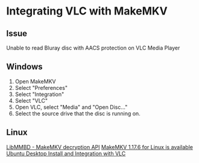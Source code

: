 # Integrating VLC with MakeMKV

## Issue

Unable to read Bluray disc with AACS protection on VLC Media Player

## Windows

1. Open MakeMKV
2. Select "Preferences"
3. Select "Integration"
4. Select "VLC"
5. Open VLC, select "Media" and "Open Disc..."
6. Select the source drive that the disc is running on.

## Linux

[LibMMBD - MakeMKV decryption API](https://www.makemkv.com/libmmbd/)
[MakeMKV 1.17.6 for Linux is available](https://forum.makemkv.com/forum/viewtopic.php?f=3&t=224)
[Ubuntu Desktop Install and Integration with VLC](https://forum.makemkv.com/forum/viewtopic.php?t=22845)
